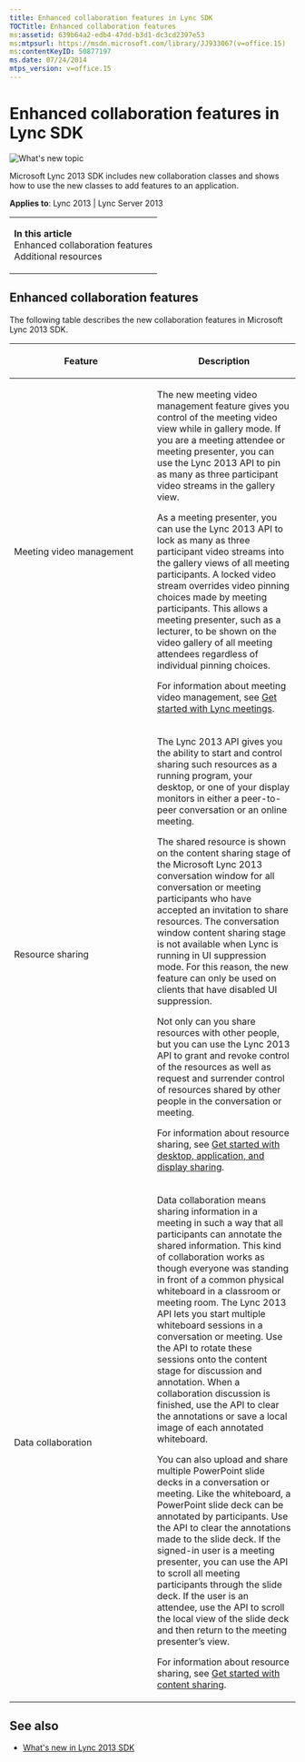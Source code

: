 ```yaml
---
title: Enhanced collaboration features in Lync SDK
TOCTitle: Enhanced collaboration features
ms:assetid: 639b64a2-edb4-47dd-b3d1-dc3cd2397e53
ms:mtpsurl: https://msdn.microsoft.com/library/JJ933067(v=office.15)
ms:contentKeyID: 50877197
ms.date: 07/24/2014
mtps_version: v=office.15
---
```


# Enhanced collaboration features in Lync SDK

![What's new topic](images/JJ937254.mod_icon_whatsnew_long(Office.15).png "What's new topic")

Microsoft Lync 2013 SDK includes new collaboration classes and shows how to use the new classes to add features to an application.



**Applies to**: Lync 2013 | Lync Server 2013

<table>
<colgroup>
<col style="width: 100%" />
</colgroup>
<tbody>
<tr class="odd">
<td><p><strong>In this article</strong><br />
Enhanced collaboration features<br />
Additional resources</p></td>
</tr>
</tbody>
</table>

## Enhanced collaboration features

The following table describes the new collaboration features in Microsoft Lync 2013 SDK.

<table>
<colgroup>
<col style="width: 50%" />
<col style="width: 50%" />
</colgroup>
<thead>
<tr class="header">
<th><p>Feature</p></th>
<th><p>Description</p></th>
</tr>
</thead>
<tbody>
<tr class="odd">
<td><p>Meeting video management</p></td>
<td><p>The new meeting video management feature gives you control of the meeting video view while in gallery mode. If you are a meeting attendee or meeting presenter, you can use the Lync 2013 API to pin as many as three participant video streams in the gallery view.</p>
<p>As a meeting presenter, you can use the Lync 2013 API to lock as many as three participant video streams into the gallery views of all meeting participants. A locked video stream overrides video pinning choices made by meeting participants. This allows a meeting presenter, such as a lecturer, to be shown on the video gallery of all meeting attendees regardless of individual pinning choices.</p>
<p>For information about meeting video management, see <a href="get-started-with-lync-meetings.md">Get started with Lync meetings</a>.</p></td>
</tr>
<tr class="even">
<td><p>Resource sharing</p></td>
<td><p>The Lync 2013 API gives you the ability to start and control sharing such resources as a running program, your desktop, or one of your display monitors in either a peer-to-peer conversation or an online meeting.</p>
<p>The shared resource is shown on the content sharing stage of the Microsoft Lync 2013 conversation window for all conversation or meeting participants who have accepted an invitation to share resources. The conversation window content sharing stage is not available when Lync is running in UI suppression mode. For this reason, the new feature can only be used on clients that have disabled UI suppression.</p>
<p>Not only can you share resources with other people, but you can use the Lync 2013 API to grant and revoke control of the resources as well as request and surrender control of resources shared by other people in the conversation or meeting.</p>
<p>For information about resource sharing, see <a href="get-started-with-desktop-application-and-display-sharing.md">Get started with desktop, application, and display sharing</a>.</p></td>
</tr>
<tr class="odd">
<td><p>Data collaboration</p></td>
<td><p>Data collaboration means sharing information in a meeting in such a way that all participants can annotate the shared information. This kind of collaboration works as though everyone was standing in front of a common physical whiteboard in a classroom or meeting room. The Lync 2013 API lets you start multiple whiteboard sessions in a conversation or meeting. Use the API to rotate these sessions onto the content stage for discussion and annotation. When a collaboration discussion is finished, use the API to clear the annotations or save a local image of each annotated whiteboard.</p>
<p>You can also upload and share multiple PowerPoint slide decks in a conversation or meeting. Like the whiteboard, a PowerPoint slide deck can be annotated by participants. Use the API to clear the annotations made to the slide deck. If the signed-in user is a meeting presenter, you can use the API to scroll all meeting participants through the slide deck. If the user is an attendee, use the API to scroll the local view of the slide deck and then return to the meeting presenter’s view.</p>
<p>For information about resource sharing, see <a href="get-started-with-content-sharing.md">Get started with content sharing</a>.</p></td>
</tr>
</tbody>
</table>

## See also

  - [What's new in Lync 2013 SDK](what-s-new-in-lync-2013-sdk.md)

